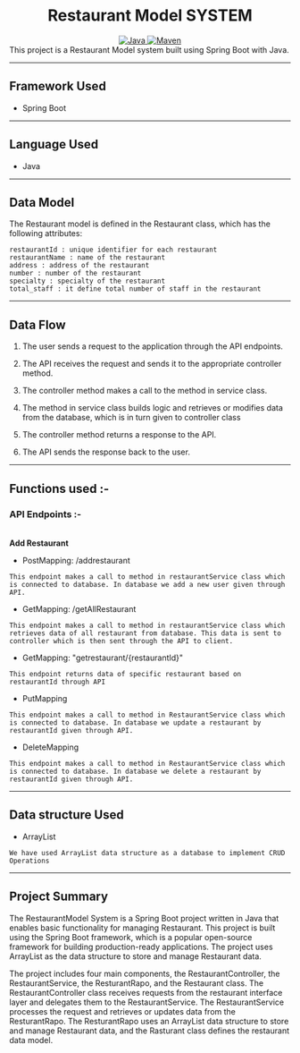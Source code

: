 <center>
<h1> Restaurant Model SYSTEM </h1>
</center>
<center>
<a href="Java url">
    <img alt="Java" src="https://img.shields.io/badge/Java->=8-darkblue.svg" />
</a>
<a href="Maven url" >
    <img alt="Maven" src="https://img.shields.io/badge/maven-3.0.5-brightgreen.svg" />
</a>
</center>
This project is a Restaurant Model system built using Spring Boot with Java.

---

## Framework Used

- Spring Boot

---

## Language Used

- Java

---

## Data Model

The Restaurant model is defined in the Restaurant class, which has the following attributes:

```
restaurantId : unique identifier for each restaurant
restaurantName : name of the restaurant
address : address of the restaurant
number : number of the restaurant
specialty : specialty of the restaurant
total_staff : it define total number of staff in the restaurant
```

---

## Data Flow

1. The user sends a request to the application through the API endpoints.
2. The API receives the request and sends it to the appropriate controller method.
3. The controller method makes a call to the method in service class.

4. The method in service class builds logic and retrieves or modifies data from the database, which is in turn given to controller class
5. The controller method returns a response to the API.
6. The API sends the response back to the user.

---

## Functions used :-

### API Endpoints :-

</br>
<b> Add Restaurant </b>

- PostMapping: /addrestaurant

```
This endpoint makes a call to method in restaurantService class which is connected to database. In database we add a new user given through API.
```

- GetMapping: /getAllRestaurant

```
This endpoint makes a call to method in restaurantService class which retrieves data of all restaurant from database. This data is sent to controller which is then sent through the API to client.
```

- GetMapping: "getrestaurant/{restaurantId}"

```
This endpoint returns data of specific restaurant based on restaurantId through API
```

- PutMapping

```
This endpoint makes a call to method in RestaurantService class which is connected to database. In database we update a restaurant by restaurantId given through API.
```

- DeleteMapping

```
This endpoint makes a call to method in RestaurantService class which is connected to database. In database we delete a restaurant by restaurantId given through API.
```

---

## Data structure Used

- ArrayList

```
We have used ArrayList data structure as a database to implement CRUD Operations
```

---

## Project Summary

The RestaurantModel System is a Spring Boot project written in Java that enables basic functionality for managing Restaurant. This project is built using the Spring Boot framework, which is a popular open-source framework for building production-ready applications. The project uses ArrayList as the data structure to store and manage Restaurant data.

The project includes four main components, the RestaurantController, the RestaurantService, the ResturantRapo, and the Restaurant class. The RestaurantController class receives requests from the restaurant interface layer and delegates them to the RestaurantService. The RestaurantService processes the request and retrieves or updates data from the ResturantRapo. The ResturantRapo uses an ArrayList data structure to store and manage Restaurant data, and the Rasturant class defines the restaurant data model.
